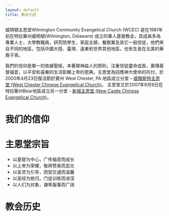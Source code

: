 ```yaml
---
layout: default
title: 教会介绍
---
```


威明頓主恩堂Wilmington Community Evangelical Church (WCEC) 是在1981年初在特拉華州威明頓(Wilmington, Delaware) 成立的華人基督教会，其成員多為專業人士，大學教職員，研究院學生，家庭主婦，餐館業及其它一般信徒，他們來自不同的地區，包括中國大陸、臺灣、遠東和世界其他地區，也有生長在北美的華裔子弟。

我們的信仰是單一的依據聖經，本著榮神益人的原則，注重信徒靈命成長，廣傳基督福音，以平安和喜樂的生活彰顯上帝的恩典。主恩堂為回應神大使命的托付，於2000年4月23日復活節於賓州 West Chester, PA 地區成立分堂 – [威徹斯特主恩堂 (West Chester Chinese Evangelical Church)][WCCEC]。 主恩堂又於2007年9月9日在特拉華州Bear地區成立另一分堂 - [新城主恩堂 (New Castle Chinese Evangelical Church)][NCCEC]。 

我们的信仰
==========


主恩堂宗旨
==================

 * 以基督为中心，广传福音而成长
 * 以上帝为荣耀，敬拜赞美而茁壮
 * 以圣灵为引导，团契交通而温馨
 * 以圣经为依归，门徒训练而进深
 * 以人们为对象，谦卑服事而广阔


教会历史
========

 

 
 [WCCEC]: http://www.wccec.org/
 [NCCEC]: http://www.nccec.org/